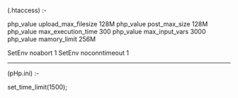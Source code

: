 (.htaccess) :-

php_value upload_max_filesize 128M
php_value post_max_size 128M
php_value max_execution_time 300
php_value max_input_vars 3000
php_value mamory_limit 256M

<IfModule Litespeed>
SetEnv noabort 1
SetEnv noconntimeout 1
</IfModule>

--------------------------------------------------------
(pHp.ini) :-

set_time_limit(1500);
